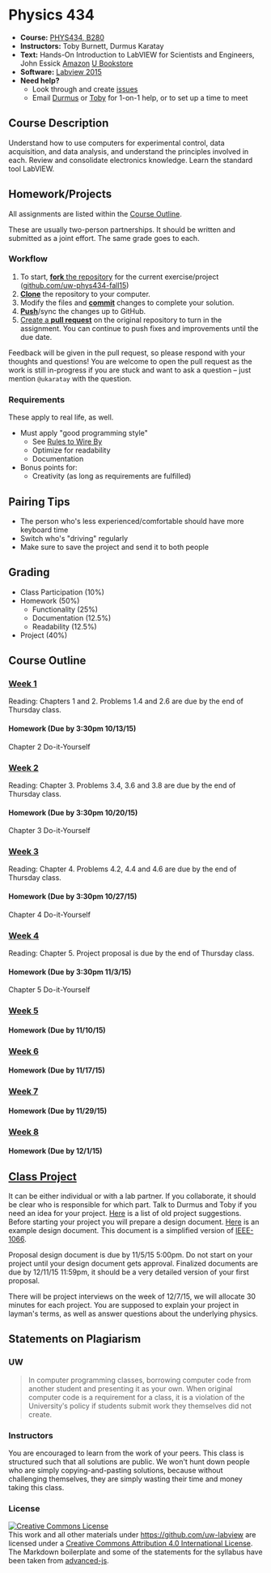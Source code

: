 # Physics 434

* **Course:** [PHYS434, B280](http://www.washington.edu/students/crscat/phys.html#phys434)
* **Instructors:** Toby Burnett, Durmus Karatay
* **Text:** Hands-On Introduction to LabVIEW for Scientists and Engineers, John Essick [Amazon](http://www.amazon.com/Hands--Introduction-LabVIEW-Scientists-Engineers/dp/0199925151/)
[U Bookstore](http://sdb.admin.washington.edu/textbooks/query.asp?qtr=Autumn&sln=19673)
* **Software:** [Labview 2015](http://www.engr.washington.edu/mycoe/computing/software/install_labview)
* **Need help?**
   * Look through and create [issues](https://github.com/uw-phys434-fall15/syllabus/issues)
   * Email [Durmus](mailto:ukaratay@uw.edu) or [Toby](mailto:tburnett@uw.edu) for 1-on-1 help, or to set up a time to meet

## Course Description

Understand how to use computers for experimental control, data acquisition, and data analysis, and understand the principles involved in each. Review and consolidate electronics knowledge. Learn the standard tool LabVIEW.

## Homework/Projects

All assignments are listed within the [Course Outline](#course-outline).

These are usually two-person partnerships. It should be written and submitted as a joint effort. The same grade goes to each.

### Workflow
1. To start, [**fork** the repository](https://guides.github.com/activities/forking/) for the current exercise/project ([github.com/uw-phys434-fall15](https://github.com/uw-phys434-fall15))
1. [**Clone**](http://gitref.org/creating/#clone) the repository to your computer.
1. Modify the files and [**commit**](http://gitref.org/basic/#commit) changes to complete your solution.
1. [**Push**](http://gitref.org/remotes/#push)/sync the changes up to GitHub.
1. [Create a **pull request**](https://help.github.com/articles/creating-a-pull-request) on the original repository to turn in the assignment. You can continue to push fixes and improvements until the due date.

Feedback will be given in the pull request, so please respond with your thoughts and questions! You are welcome to open the pull request as the work is still in-progress if you are stuck and want to ask a question – just mention `@ukaratay` with the question.

### Requirements

These apply to real life, as well.

* Must apply "good programming style"
    * See [Rules to Wire By](/rulestowireby.md)
    * Optimize for readability
    * Documentation
* Bonus points for:
    * Creativity (as long as requirements are fulfilled)

## Pairing Tips

* The person who's less experienced/comfortable should have more keyboard time
* Switch who's "driving" regularly
* Make sure to save the project and send it to both people

## Grading

* Class Participation (10%)
* Homework (50%)
  * Functionality (25%)
  * Documentation (12.5%)
  * Readability (12.5%)
* Project (40%)

## Course Outline

### [Week 1](https://github.com/uw-phys434-fall15/week1)
Reading: Chapters 1 and 2. Problems 1.4 and 2.6 are due by the end of Thursday class.
#### Homework (Due by 3:30pm 10/13/15)
Chapter 2 Do-it-Yourself

### [Week 2](https://github.com/uw-phys434-fall15/week2)
Reading: Chapter 3. Problems 3.4, 3.6 and 3.8 are due by the end of Thursday class.
#### Homework (Due by 3:30pm 10/20/15)
Chapter 3 Do-it-Yourself

### [Week 3](https://github.com/uw-phys434-fall15/week3)
Reading: Chapter 4. Problems 4.2, 4.4 and 4.6 are due by the end of Thursday class.
#### Homework (Due by 3:30pm 10/27/15)
Chapter 4 Do-it-Yourself

### [Week 4](https://github.com/uw-phys434-fall15/week4)
Reading: Chapter 5. Project proposal is due by the end of Thursday class.
#### Homework (Due by 3:30pm 11/3/15)
Chapter 5 Do-it-Yourself

### [Week 5](https://github.com/uw-phys434-fall15/week5)
#### Homework (Due by 11/10/15)

### [Week 6](https://github.com/uw-phys434-fall15/week6)
#### Homework (Due by 11/17/15)

### [Week 7](https://github.com/uw-phys434-fall15/week7)
#### Homework (Due by 11/29/15)

### [Week 8](https://github.com/uw-phys434-fall15/week8)
#### Homework (Due by 12/1/15)

## [Class Project](/finalproject.md)
It can be either individual or with a lab partner. If you collaborate, it should be clear who is responsible for which part. Talk to Durmus and Toby if you need an idea for your project. [Here](/finalproject.md#previous-projects) is a list of old project suggestions. Before starting your project you will prepare a design document. [Here](http://1drv.ms/1tlsS5E) is an example design document. This document is a simplified version of [IEEE-1066](http://en.wikipedia.org/wiki/Software_design_description).

Proposal design document is due by 11/5/15 5:00pm. Do not start on your project until your design document gets approval.
Finalized documents are due by 12/11/15 11:59pm, it should be a very detailed version of your first proposal.

There will be project interviews on the week of 12/7/15, we will allocate 30 minutes for each project. You are supposed to explain your project in layman's terms, as well as answer questions about the underlying physics.

## Statements on Plagiarism
### UW

> In computer programming classes, borrowing computer code from another student and presenting it as your own. When original computer code is a requirement for a class, it is a violation of the Universityʹs policy if students submit work they themselves did not create. 

### Instructors

You are encouraged to learn from the work of your peers. This class is structured such that all solutions are public. We won't hunt down people who are simply copying-and-pasting solutions, because without challenging themselves, they are simply wasting their time and money taking this class.

### License

<a rel="license" href="http://creativecommons.org/licenses/by/4.0/"><img alt="Creative Commons License" style="border-width:0" src="https://i.creativecommons.org/l/by/4.0/88x31.png" /></a><br />This <span xmlns:dct="http://purl.org/dc/terms/" href="http://purl.org/dc/dcmitype/Text" rel="dct:type">work</span> and all other materials under https://github.com/uw-labview are licensed under a <a rel="license" href="http://creativecommons.org/licenses/by/4.0/">Creative Commons Attribution 4.0 International License</a>.
The Markdown boilerplate and some of the statements for the syllabus have been taken from [advanced-js](https://github.com/advanced-js/syllabus).
